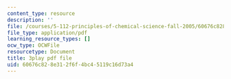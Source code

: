 ```yaml
---
content_type: resource
description: ''
file: /courses/5-112-principles-of-chemical-science-fall-2005/60676c828e312f6f4bc45119c16d73a4_M8QoJojEklw.pdf
file_type: application/pdf
learning_resource_types: []
ocw_type: OCWFile
resourcetype: Document
title: 3play pdf file
uid: 60676c82-8e31-2f6f-4bc4-5119c16d73a4
---
```

